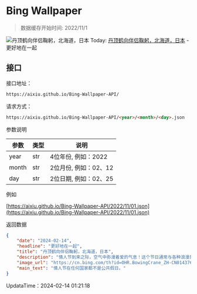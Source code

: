 # Bing Wallpaper

> 数据缓存开始时间: 2022/11/1

![丹顶鹤向伴侣鞠躬，北海道，日本](https://cn.bing.com/th?id=OHR.BowingCrane_ZH-CN0143761293_1920x1080.webp)
Today: [丹顶鹤向伴侣鞠躬，北海道，日本](https://cn.bing.com/th?id=OHR.BowingCrane_ZH-CN0143761293_1920x1080.webp) - 更好地在一起

## 接口

接口地址：

```html
https://aixiu.github.io/Bing-Wallpaper-API/
```

请求方式：

```html
https://aixiu.github.io/Bing-Wallpaper-API/<year>/<month>/<day>.json
```

参数说明

| 参数 | 类型 | 说明 |
| - | - | - |
| year | str | 4位年份, 例如：2022 |
| month | str | 2位月份, 例如：02、12 |
| day | str | 2位日期, 例如：02、25 |

例如

[https://aixiu.github.io/Bing-Wallpaper-API/2022/11/01.json](https://aixiu.github.io/Bing-Wallpaper-API/2022/11/01.json)

返回数据

```json
{
    "date": "2024-02-14",
    "headline": "更好地在一起",
    "title": "丹顶鹤向伴侣鞠躬，北海道，日本",
    "description": "情人节到来之际，空气中弥漫着爱的气息！这个节日通常与各种浪漫象征联系在一起，比如丘比特，或者威廉·莎士比亚笔下著名的恋人罗密欧和朱丽叶。爱情的象征也可以在大自然中找到，比如正在日本北海道的芦苇沼泽和冰冻湖泊中嬉戏的丹顶鹤。这些优雅的鸟儿跳着迷人的求偶舞，雄鹤带头翩翩起舞，随后伴侣加入它的舞步。丹顶鹤象征着好运、长寿和忠诚，许多国家都有折千纸鹤的传统，传说折一千只纸鹤可以实现愿望。",
    "image_url": "https://cn.bing.com/th?id=OHR.BowingCrane_ZH-CN0143761293_1920x1080.webp",
    "main_text": "情人节在任何国家都不是公共假日。"
}
```

UpdataTime：2024-02-14 01:21:18
